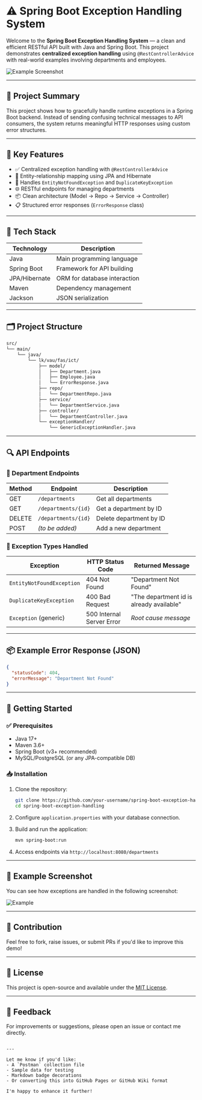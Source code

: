 # ⚠️ Spring Boot Exception Handling System

Welcome to the **Spring Boot Exception Handling System** — a clean and efficient RESTful API built with Java and Spring Boot. This project demonstrates **centralized exception handling** using `@RestControllerAdvice` with real-world examples involving departments and employees.

![Example Screenshot](screenshots/example.png)

---

## 🧠 Project Summary

This project shows how to gracefully handle runtime exceptions in a Spring Boot backend. Instead of sending confusing technical messages to API consumers, the system returns meaningful HTTP responses using custom error structures.

---

## 📌 Key Features

- ✅ Centralized exception handling with `@RestControllerAdvice`
- 🧩 Entity-relationship mapping using JPA and Hibernate
- 🚫 Handles `EntityNotFoundException` and `DuplicateKeyException`
- 🌐 RESTful endpoints for managing departments
- 📦 Clean architecture (Model → Repo → Service → Controller)
- 📋 Structured error responses (`ErrorResponse` class)

---

## 🧱 Tech Stack

| Technology | Description              |
|------------|--------------------------|
| Java       | Main programming language |
| Spring Boot| Framework for API building |
| JPA/Hibernate | ORM for database interaction |
| Maven      | Dependency management     |
| Jackson    | JSON serialization        |

---

## 🗂️ Project Structure

```bash
src/
└── main/
    └── java/
        └── lk/vau/fas/ict/
            ├── model/
            │   ├── Department.java
            │   ├── Employee.java
            │   └── ErrorResponse.java
            ├── repo/
            │   └── DepartmentRepo.java
            ├── service/
            │   └── DepartmentService.java
            ├── controller/
            │   └── DepartmentController.java
            └── exceptionHandler/
                └── GenericExceptionHandler.java
````

---

## 🔍 API Endpoints

### 📁 Department Endpoints

| Method | Endpoint            | Description             |
| ------ | ------------------- | ----------------------- |
| GET    | `/departments`      | Get all departments     |
| GET    | `/departments/{id}` | Get a department by ID  |
| DELETE | `/departments/{id}` | Delete department by ID |
| POST   | *(to be added)*     | Add a new department    |

### 🛑 Exception Types Handled

| Exception                 | HTTP Status Code          | Returned Message                         |
| ------------------------- | ------------------------- | ---------------------------------------- |
| `EntityNotFoundException` | 404 Not Found             | "Department Not Found"                   |
| `DuplicateKeyException`   | 400 Bad Request           | "The department id is already available" |
| `Exception` (generic)     | 500 Internal Server Error | *Root cause message*                     |

---

## 📦 Example Error Response (JSON)

```json
{
  "statusCode": 404,
  "errorMessage": "Department Not Found"
}
```

---

## 🚀 Getting Started

### ✅ Prerequisites

* Java 17+
* Maven 3.6+
* Spring Boot (v3+ recommended)
* MySQL/PostgreSQL (or any JPA-compatible DB)

### 📥 Installation

1. Clone the repository:

   ```bash
   git clone https://github.com/your-username/spring-boot-exception-handling.git
   cd spring-boot-exception-handling
   ```

2. Configure `application.properties` with your database connection.

3. Build and run the application:

   ```bash
   mvn spring-boot:run
   ```

4. Access endpoints via `http://localhost:8080/departments`

---

## 🧪 Example Screenshot

You can see how exceptions are handled in the following screenshot:

![Example](example.png)

---

## 🤝 Contribution

Feel free to fork, raise issues, or submit PRs if you'd like to improve this demo!

---

## 📝 License

This project is open-source and available under the [MIT License](LICENSE).

---

## 💬 Feedback

For improvements or suggestions, please open an issue or contact me directly.

```

---

Let me know if you'd like:
- A `Postman` collection file
- Sample data for testing
- Markdown badge decorations
- Or converting this into GitHub Pages or GitHub Wiki format

I'm happy to enhance it further!
```
